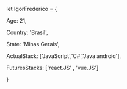 let IgorFrederico = {

Age: 21,

Country: 'Brasil',

State: 'Minas Gerais',

ActualStack: ['JavaScript','C#','Java android'],

FuturesStacks: ['react.JS' , 'vue.JS']

}

